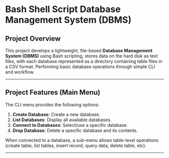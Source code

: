 # Bash Shell Script Database Management System (DBMS)

## Project Overview

This project develops a lightweight, file-based **Database Management System (DBMS)** using Bash scripting, stores data on the hard disk as text files, with each database represented as a directory containing table files in a CSV format. Performing basic database operations through simple CLI and workflow.

---

## Project Features (Main Menu)

The CLI menu provides the following options:
1. **Create Database**: Create a new database.
2. **List Databases**: Display all available databases.
3. **Connect to Databases**: Select/use a specific database.
4. **Drop Database**: Delete a specific database and its contents.

When connected to a database, a sub-menu allows table-level operations (create table, list tables, insert record, query data, delete table, etc).

---